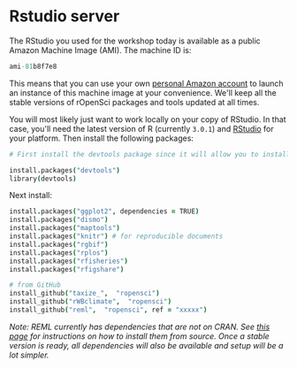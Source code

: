 
# Rstudio server

The RStudio you used for the workshop today is available as a public Amazon Machine Image (AMI). The machine ID is:

```coffee
ami-81b8f7e8
```

This means that you can use your own [personal Amazon account](https://console.aws.amazon.com/console/home) to launch an instance of this machine image at your convenience. We'll keep all the stable versions of rOpenSci packages and tools updated at all times. 

You will most likely just want to work locally on your copy of RStudio. In that case, you'll need the latest version of R (currently `3.0.1`) and [RStudio](http://www.rstudio.com/) for your platform. Then install the following packages:

```coffee  
# First install the devtools package since it will allow you to install packages directly from GitHub that haven't yet been submitted to CRAN.

install.packages("devtools")  
library(devtools)  
```

Next install:

```coffee  
install.packages("ggplot2", dependencies = TRUE)  
install.packages("dismo")  
install.packages("maptools")  
install.packages("knitr") # for reproducible documents  
install.packages("rgbif")  
install.packages("rplos")  
install.packages("rfisheries")  
install.packages("rfigshare")  

# from GitHub
install_github("taxize_",  "ropensci")  
install_github("rWBclimate",  "ropensci")  
install_github("reml",  "ropensci", ref = "xxxxx")  
```

*Note: REML currently has dependencies that are not on CRAN. See [this page]() for instructions on how to install them from source. Once a stable version is ready, all dependencies will also be available and setup will be a lot simpler.*


